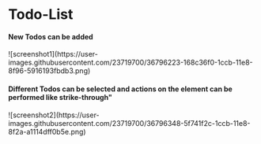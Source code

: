 # Todo-List
<h4>New Todos can be added</h4>
![screenshot1](https://user-images.githubusercontent.com/23719700/36796223-168c36f0-1ccb-11e8-8f96-5916193fbdb3.png)
<h4>Different Todos can be selected and actions on the element can be performed like strike-through"</h4>
![screenshot2](https://user-images.githubusercontent.com/23719700/36796348-5f741f2c-1ccb-11e8-8f2a-a1114dff0b5e.png)
